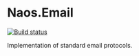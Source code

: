 # Naos.Email

[![Build status](https://ci.appveyor.com/api/projects/status/2ja6dafmpc9149uc?svg=true)](https://ci.appveyor.com/project/Naos-Project/naos-email)

Implementation of standard email protocols.
